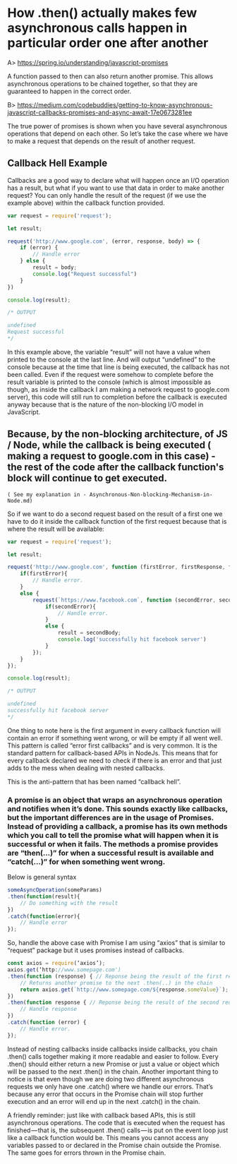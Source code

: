 # How .then() actually makes few asynchronous calls happen in particular order one after another

A> https://spring.io/understanding/javascript-promises

A function passed to then can also return another promise. This allows asynchronous operations to be chained together, so that they are guaranteed to happen in the correct order.

B> https://medium.com/codebuddies/getting-to-know-asynchronous-javascript-callbacks-promises-and-async-await-17e0673281ee

The true power of promises is shown when you have several asynchronous operations that depend on each other. So let’s take the case where we have to make a request that depends on the result of another request.

## Callback Hell Example
Callbacks are a good way to declare what will happen once an I/O operation has a result, but what if you want to use that data in order to make another request? You can only handle the result of the request (if we use the example above) within the callback function provided.

```js
var request = require('request');

let result;

request('http://www.google.com', (error, response, body) => {
    if (error) {
        // Handle error
    } else {
        result = body;
        console.log("Request successful")
    }
})

console.log(result);

/* OUTPUT

undefined
Request successful
*/
```
In this example above, the variable “result” will not have a value when printed to the console at the last line. And will output “undefined” to the console because at the time that line is being executed, the callback has not been called. Even if the request were somehow to complete before the result variable is printed to the console (which is almost impossible as though, as inside the callback I am making a network request to google.com server), this code will still run to completion before the callback is executed anyway because that is the nature of the non-blocking I/O model in JavaScript.

## Because, by the non-blocking architecture, of JS / Node, while the callback is being executed ( making a request to google.com in this case) - the rest of the code after the callback function's block will continue to get executed.

``( See my explanation in - Asynchronous-Non-blocking-Mechanism-in-Node.md)``

So if we want to do a second request based on the result of a first one we have to do it inside the callback function of the first request because that is where the result will be available:
```js
var request = require('request');

let result;

request('http://www.google.com', function (firstError, firstResponse, firstBody) {
    if(firstError){
        // Handle error.
    }
    else {
        request(`https://www.facebook.com`, function (secondError, secondResponse, secondBody) {
            if(secondError){
                // Handle error.
            }
            else {
                result = secondBody;
                console.log('successfully hit facebook server')
            }
        });
    }
});

console.log(result);

/* OUTPUT

undefined
successfully hit facebook server
*/

```
One thing to note here is the first argument in every callback function will contain an error if something went wrong, or will be empty if all went well. This pattern is called “error first callbacks” and is very common. It is the standard pattern for callback-based APIs in NodeJs. This means that for every callback declared we need to check if there is an error and that just adds to the mess when dealing with nested callbacks.

This is the anti-pattern that has been named “callback hell”.


### A promise is an object that wraps an asynchronous operation and notifies when it’s done. This sounds exactly like callbacks, but the important differences are in the usage of Promises. Instead of providing a callback, a promise has its own methods which you call to tell the promise what will happen when it is successful or when it fails. The methods a promise provides are “then(…)” for when a successful result is available and “catch(…)” for when something went wrong.

Below is general syntax

```js
someAsyncOperation(someParams)
.then(function(result){
    // Do something with the result
})
.catch(function(error){
    // Handle error
});

```

So, handle the above case with Promise I am using “axios” that is similar to “request” package but it uses promises instead of callbacks.

```js
const axios = require(‘axios’);
axios.get(‘http://www.somepage.com')
.then(function (response) { // Reponse being the result of the first request
    // Returns another promise to the next .then(..) in the chain
    return axios.get(`http://www.somepage.com/${response.someValue}`);
})
.then(function response { // Reponse being the result of the second request
    // Handle response
})
.catch(function (error) {
    // Handle error.
});

```

Instead of nesting callbacks inside callbacks inside callbacks, you chain .then() calls together making it more readable and easier to follow. Every .then() should either return a new Promise or just a value or object which will be passed to the next .then() in the chain. Another important thing to notice is that even though we are doing two different asynchronous requests we only have one .catch() where we handle our errors. That’s because any error that occurs in the Promise chain will stop further execution and an error will end up in the next .catch() in the chain.

A friendly reminder: just like with callback based APIs, this is still asynchronous operations. The code that is executed when the request has finished — that is, the subsequent .then() calls — is put on the event loop just like a callback function would be. This means you cannot access any variables passed to or declared in the Promise chain outside the Promise. The same goes for errors thrown in the Promise chain.


